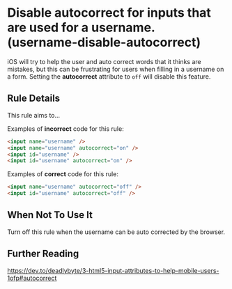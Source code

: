 # Disable autocorrect for inputs that are used for a username. (username-disable-autocorrect)

iOS will try to help the user and auto correct words that it thinks are mistakes, but this can be frustrating for users when filling in a username on a form. Setting the **autocorrect** attribute to `off` will disable this feature.

## Rule Details

This rule aims to...

Examples of **incorrect** code for this rule:

```html
<input name="username" />
<input name="username" autocorrect="on" />
<input id="username" />
<input id="username" autocorrect="on" />
```

Examples of **correct** code for this rule:

```html
<input name="username" autocorrect="off" />
<input id="username" autocorrect="off" />
```

## When Not To Use It

Turn off this rule when the username can be auto corrected by the browser.

## Further Reading

https://dev.to/deadlybyte/3-html5-input-attributes-to-help-mobile-users-1ofp#autocorrect
